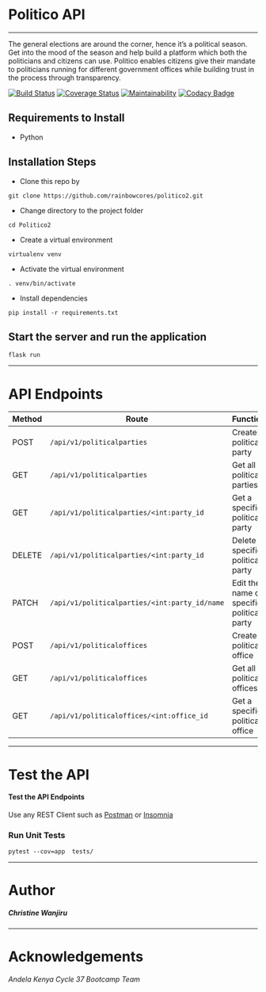 # Politico API
___
The general elections are around the corner, hence it’s a political season. Get into the mood of
the season and help build a platform which both the politicians and citizens can use.
Politico enables citizens give their mandate to politicians running for different government offices
while building trust in the process through transparency.


[![Build Status](https://travis-ci.org/rainbowcores/politico2.svg?branch=develop)](https://travis-ci.org/rainbowcores/politico2) [![Coverage Status](https://coveralls.io/repos/github/rainbowcores/politico2/badge.svg?branch=ch-validations-tests-163781483)](https://coveralls.io/github/rainbowcores/politico2?branch=ch-validations-tests-163781483) [![Maintainability](https://api.codeclimate.com/v1/badges/88e335ce50be8a72dc27/maintainability)](https://codeclimate.com/github/rainbowcores/politico2/maintainability) [![Codacy Badge](https://api.codacy.com/project/badge/Grade/0733351c38ca40749dbce07eaa402de8)](https://www.codacy.com/app/rainbowcores/politico2?utm_source=github.com&amp;utm_medium=referral&amp;utm_content=rainbowcores/politico2&amp;utm_campaign=Badge_Grade)

## Requirements to Install
+ Python
## Installation Steps
+ Clone this repo by 

`git clone https://github.com/rainbowcores/politico2.git`

+ Change directory to the project folder 

`cd Politico2`

+ Create a virtual environment 

`virtualenv venv`

+ Activate the virtual environment

`. venv/bin/activate`

+ Install dependencies 

`pip install -r requirements.txt`

## Start the server and run the application

`flask run`
___

# API Endpoints

| Method  |  Route  | Functionality   |
|---|---|---|
| POST  | `/api/v1/politicalparties`  | Creates new political party  |
| GET  | `/api/v1/politicalparties`  |  Get all political parties |
| GET  |  `/api/v1/politicalparties/<int:party_id` |  Get a specific political party |
| DELETE  |  `/api/v1/politicalparties/<int:party_id` | Delete a specific political party  |
|  PATCH | `/api/v1/politicalparties/<int:party_id/name`  | Edit the name of a specific political party  |
|  POST | `/api/v1/politicaloffices` |  Create a new political office |
| GET  |  `/api/v1/politicaloffices` |  Get all political offices |
| GET  | `/api/v1/politicaloffices/<int:office_id`  | Get a specific political office  |
___
# Test the API
#### Test the API Endpoints
Use any REST Client such as [Postman](https://www.getpostman.com/) or [Insomnia](https://insomnia.rest/)

### Run Unit Tests

`pytest --cov=app  tests/`
___
# Author

##### Christine Wanjiru

___
# Acknowledgements
###### Andela Kenya Cycle 37 Bootcamp Team
